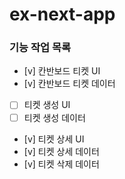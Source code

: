 # ex-next-app

### 기능 작업 목록

- [v] 칸반보드 티켓 UI
- [v] 칸반보드 티켓 데이터
- [ ] 티켓 생성 UI
- [ ] 티켓 생성 데이터
- [v] 티켓 상세 UI
- [v] 티켓 상세 데이터
- [v] 티켓 삭제 데이터
